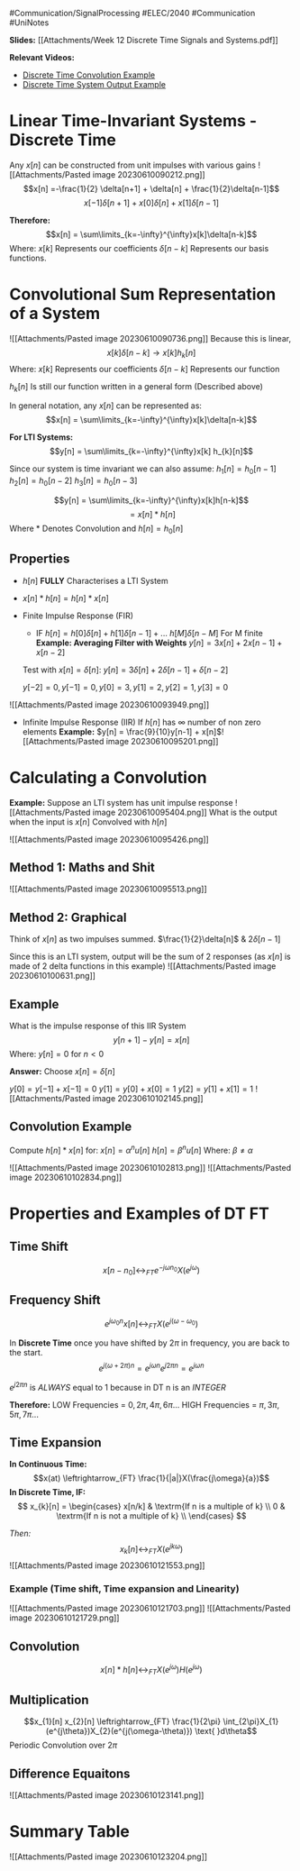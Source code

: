 #Communication/SignalProcessing #ELEC/2040 #Communication #UniNotes

**Slides:**
[[Attachments/Week 12 Discrete Time Signals and Systems.pdf]]

**Relevant Videos:**
- [Discrete Time Convolution Example](https://youtu.be/KAOJsqCyd5Y)
- [Discrete Time System Output Example](https://youtu.be/Um564Ftq5s0)

# Linear Time-Invariant Systems - Discrete Time

Any $x[n]$ can be constructed from unit impulses with various gains
![[Attachments/Pasted image 20230610090212.png]]
$$x[n] =-\frac{1}{2} \delta[n+1] + \delta[n] + \frac{1}{2}\delta[n-1]$$
$$x[-1]\delta[n+1]+x[0]\delta[n]+x[1]\delta[n-1]$$

**Therefore:**
$$x[n] = \sum\limits_{k=-\infty}^{\infty}x[k]\delta[n-k]$$
Where:
$x[k]$ Represents our coefficients
$\delta[n-k]$ Represents our basis functions.

# Convolutional Sum Representation of a System
![[Attachments/Pasted image 20230610090736.png]]
Because this is linear,
$$x[k]\delta[n-k] \rightarrow x[k]h_{k}[n]$$
Where:
$x[k]$ Represents our coefficients
$\delta[n-k]$ Represents our function

$h_{k}[n]$ Is still our function written in a general form (Described above)

In general notation, any $x[n]$ can be represented as:
$$x[n] = \sum\limits_{k=-\infty}^{\infty}x[k]\delta[n-k]$$

**For LTI Systems:**
$$y[n] = \sum\limits_{k=-\infty}^{\infty}x[k] h_{k}[n]$$

Since our system is time invariant we can also assume:
$h_{1}[n] = h_{0}[n-1]$
$h_{2}[n] = h_{0}[n-2]$
$h_{3}[n] = h_{0}[n-3]$

$$y[n] = \sum\limits_{k=-\infty}^{\infty}x[k]h[n-k]$$
$$=x[n]*h[n]$$
Where * Denotes Convolution and $h[n]=h_{0}[n]$

## Properties
- $h[n]$ **FULLY** Characterises a LTI System
- $x[n] * h[n] = h[n] * x[n]$
- Finite Impulse Response (FIR)
	- IF $h[n] = h[0]\delta[n]+h[1]\delta[n-1]+\text{... }h[M]\delta[n-M]$ For M finite
	**Example: Averaging Filter with Weights**
	$y[n] = 3x[n] + 2x[n-1]+x[n-2]$

	Test with $x[n] = \delta[n]$:
	$y[n] = 3\delta[n]+2\delta[n-1]+\delta[n-2]$

	$y[-2] = 0, y[-1]=0, y[0] = 3, y[1]=2, y[2]=1, y[3] = 0$

![[Attachments/Pasted image 20230610093949.png]]
- Infinite Impulse Response (IIR)
	If $h[n]$ has $\infty$ number of non zero elements
	**Example:** $y[n] = \frac{9}{10}y[n-1] + x[n]$![[Attachments/Pasted image 20230610095201.png]]

# Calculating a Convolution

**Example:**
Suppose an LTI system has unit impulse response
![[Attachments/Pasted image 20230610095404.png]]
What is the output when the input is $x[n] \text{ Convolved with } h[n]$

![[Attachments/Pasted image 20230610095426.png]]
## Method 1: Maths and Shit
![[Attachments/Pasted image 20230610095513.png]]

## Method 2: Graphical
Think of $x[n]$ as two impulses summed.
$\frac{1}{2}\delta[n]$  &  $2\delta[n-1]$

Since this is an LTI system, output will be the sum of 2 responses (as $x[n]$ is made of 2 delta functions in this example)
![[Attachments/Pasted image 20230610100631.png]]

## Example
What is the impulse response of this IIR System
$$y[n+1] - y[n] = x[n]$$
Where: $y[n] = 0 \text{ for } n <0$

**Answer:**
Choose $x[n] = \delta[n]$

$y[0] = y[-1]+x[-1]=0$
$y[1] = y[0] + x[0] = 1$
$y[2] = y[1] + x[1] = 1$
![[Attachments/Pasted image 20230610102145.png]]

## Convolution Example
Compute $h[n] * x[n]$ for: 
$x[n]= \alpha^{n} u[n]$
$h[n] = \beta^{n}u[n]$
Where: $\beta \neq \alpha$

![[Attachments/Pasted image 20230610102813.png]]
![[Attachments/Pasted image 20230610102834.png]]

# Properties and Examples of DT FT

## Time Shift
$$x[n-n_{0}] \leftrightarrow_{FT} e^{-j\omega n_{0}}X(e^{j\omega}) $$

## Frequency Shift
$$e^{j\omega_{0}n} x[n] \leftrightarrow_{FT} X(e^{j(\omega - \omega_0})$$

In **Discrete Time** once you have shifted by $2\pi$ in frequency, you are back to the start.
$$e^{j(\omega+2\pi)n}=e^{j\omega n}e^{j2\pi n} = e^{j\omega n}$$

$e^{j2\pi n}$ is *ALWAYS* equal to 1 because in DT n is an *INTEGER*

**Therefore:**
LOW Frequencies = $0,2\pi,4\pi,6\pi ...$
HIGH Frequencies = $\pi,3\pi,5\pi,7\pi ...$

## Time Expansion
**In Continuous Time:**$$x(at) \leftrightarrow_{FT} \frac{1}{|a|}X(\frac{j\omega}{a})$$
**In Discrete Time, IF:**
$$
 x_{k}[n] = \begin{cases} 
      x[n/k] & \textrm{If n is a multiple of k} \\
      0 & \textrm{If n is not a multiple of k} \\
   \end{cases} 
$$

*Then:*
$$x_{k}[n] \leftrightarrow_{FT} X(e^{jk\omega})$$
![[Attachments/Pasted image 20230610121553.png]]

### Example (Time shift, Time expansion and Linearity)
![[Attachments/Pasted image 20230610121703.png]]
![[Attachments/Pasted image 20230610121729.png]]

## Convolution
$$x[n] * h[n] \leftrightarrow_{FT}X(e^{j\omega})H(e^{j\omega})$$

## Multiplication
$$x_{1}[n] x_{2}[n] \leftrightarrow_{FT} \frac{1}{2\pi} \int_{2\pi}X_{1}(e^{j\theta})X_{2}(e^{j(\omega-\theta)}) \text{ }d\theta$$
Periodic Convolution over $2\pi$

## Difference Equaitons
![[Attachments/Pasted image 20230610123141.png]]

# Summary Table
![[Attachments/Pasted image 20230610123204.png]]
